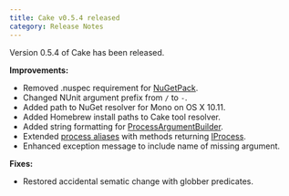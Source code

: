 ```yaml
---
title: Cake v0.5.4 released
category: Release Notes
---
```


Version 0.5.4 of Cake has been released.

**Improvements:**

* Removed .nuspec requirement for [NuGetPack](dsl://nuget).
* Changed NUnit argument prefix from `/` to `-`.
* Added path to NuGet resolver for Mono on OS X 10.11.
* Added Homebrew install paths to Cake tool resolver.
* Added string formatting for [ProcessArgumentBuilder](api://T:Cake.Core.IO.ProcessArgumentBuilder).
* Extended [process aliases](dsl://process) with methods returning [IProcess](api://T:Cake.Core.IO.IProcess).
* Enhanced exception message to include name of missing argument.

**Fixes:**

* Restored accidental sematic change with globber predicates.
